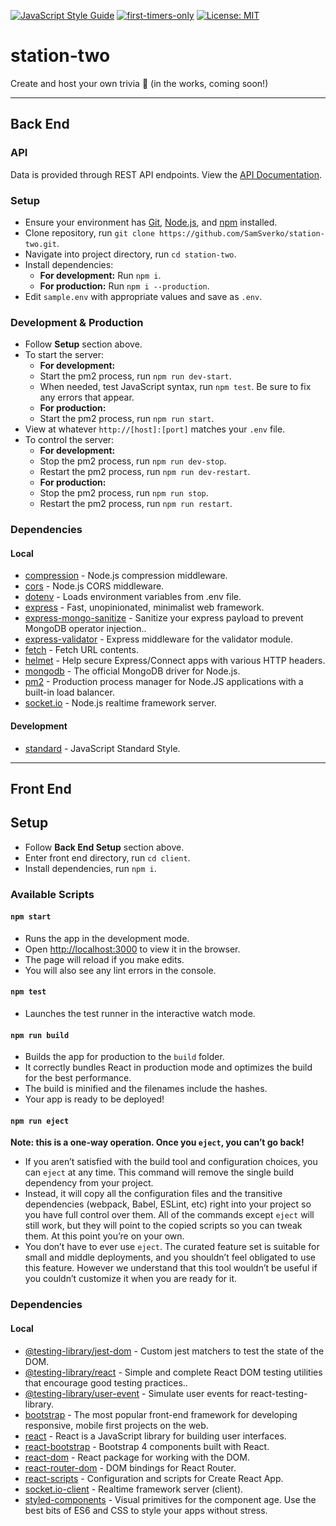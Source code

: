 [![JavaScript Style Guide](https://img.shields.io/badge/code_style-standard-brightgreen.svg)](https://standardjs.com) [![first-timers-only](https://img.shields.io/badge/first--timers--only-friendly-blue.svg)](https://www.firsttimersonly.com/) [![License: MIT](https://img.shields.io/badge/License-MIT-yellow.svg)](https://opensource.org/licenses/MIT)

# station-two

Create and host your own trivia 🎉 (in the works, coming soon!)

---

## Back End

### API

Data is provided through REST API endpoints. View the [API Documentation](https://documenter.getpostman.com/view/8479393/Szme4dYQ?version=latest).

### Setup

- Ensure your environment has [Git](https://git-scm.com/), [Node.js](https://nodejs.org/en/), and [npm](https://www.npmjs.com/) installed.
- Clone repository, run `git clone https://github.com/SamSverko/station-two.git`.
- Navigate into project directory, run `cd station-two`.
- Install dependencies:
  - **For development:** Run `npm i`.
  - **For production:** Run `npm i --production`.
- Edit `sample.env` with appropriate values and save as `.env`.

### Development & Production

- Follow **Setup** section above.
- To start the server:
	- **For development:**
    - Start the pm2 process, run `npm run dev-start`.
    - When needed, test JavaScript syntax, run `npm test`. Be sure to fix any errors that appear.
	- **For production:**
    - Start the pm2 process, run `npm run start`.
- View at whatever `http://[host]:[port]` matches your `.env` file.
- To control the server:
	- **For development:**
    - Stop the pm2 process, run `npm run dev-stop`.
    - Restart the pm2 process, run `npm run dev-restart`.
	- **For production:**
    - Stop the pm2 process, run `npm run stop`.
    - Restart the pm2 process, run `npm run restart`.

### Dependencies

#### Local

- [compression](https://www.npmjs.com/package/compression) - Node.js compression middleware.
- [cors](https://www.npmjs.com/package/cors) - Node.js CORS middleware.
- [dotenv](https://www.npmjs.com/package/dotenv) - Loads environment variables from .env file.
- [express](https://www.npmjs.com/package/express) - Fast, unopinionated, minimalist web framework.
- [express-mongo-sanitize](https://www.npmjs.com/package/express-mongo-sanitize) - Sanitize your express payload to prevent MongoDB operator injection..
- [express-validator](https://www.npmjs.com/package/express-validator) - Express middleware for the validator module.
- [fetch](https://www.npmjs.com/package/fetch) - Fetch URL contents.
- [helmet](https://www.npmjs.com/package/helmet) - Help secure Express/Connect apps with various HTTP headers.
- [mongodb](https://www.npmjs.com/package/mongodb) - The official MongoDB driver for Node.js.
- [pm2](https://www.npmjs.com/package/pm2) - Production process manager for Node.JS applications with a built-in load balancer.
- [socket.io](https://www.npmjs.com/package/socket.io) - Node.js realtime framework server.

#### Development

- [standard](https://www.npmjs.com/package/standard) - JavaScript Standard Style.

---

## Front End

## Setup

- Follow **Back End Setup** section above.
- Enter front end directory, run `cd client`.
- Install dependencies, run `npm i`.

### Available Scripts

#### `npm start`

- Runs the app in the development mode.
- Open [http://localhost:3000](http://localhost:3000) to view it in the browser.
- The page will reload if you make edits.
- You will also see any lint errors in the console.

#### `npm test`

- Launches the test runner in the interactive watch mode.

#### `npm run build`

- Builds the app for production to the `build` folder.
- It correctly bundles React in production mode and optimizes the build for the best performance.
- The build is minified and the filenames include the hashes.
- Your app is ready to be deployed!

#### `npm run eject`

**Note: this is a one-way operation. Once you `eject`, you can’t go back!**

- If you aren’t satisfied with the build tool and configuration choices, you can `eject` at any time. This command will remove the single build dependency from your project.
- Instead, it will copy all the configuration files and the transitive dependencies (webpack, Babel, ESLint, etc) right into your project so you have full control over them. All of the commands except `eject` will still work, but they will point to the copied scripts so you can tweak them. At this point you’re on your own.
- You don’t have to ever use `eject`. The curated feature set is suitable for small and middle deployments, and you shouldn’t feel obligated to use this feature. However we understand that this tool wouldn’t be useful if you couldn’t customize it when you are ready for it.


### Dependencies

#### Local

- [@testing-library/jest-dom](https://www.npmjs.com/package/@testing-library/jest-dom) - Custom jest matchers to test the state of the DOM.
- [@testing-library/react](https://www.npmjs.com/package/@testing-library/react) - Simple and complete React DOM testing utilities that encourage good testing practices..
- [@testing-library/user-event](https://www.npmjs.com/package/@testing-library/user-event) - Simulate user events for react-testing-library.
- [bootstrap](https://www.npmjs.com/package/bootstrap) - The most popular front-end framework for developing responsive, mobile first projects on the web.
- [react](https://www.npmjs.com/package/react) - React is a JavaScript library for building user interfaces.
- [react-bootstrap](https://www.npmjs.com/package/react-bootstrap) - Bootstrap 4 components built with React.
- [react-dom](https://www.npmjs.com/package/react-dom) - React package for working with the DOM.
- [react-router-dom](https://www.npmjs.com/package/react-router-dom) - DOM bindings for React Router.
- [react-scripts](https://www.npmjs.com/package/react-scripts) - Configuration and scripts for Create React App.
- [socket.io-client](https://www.npmjs.com/package/socket.io-client) - Realtime framework server (client).
- [styled-components](https://www.npmjs.com/package/styled-components) - Visual primitives for the component age. Use the best bits of ES6 and CSS to style your apps without stress.